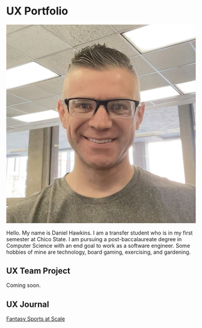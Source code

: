 # UX Portfolio

![Daniel Hawkins picture](assets/CA665580-B3AD-4744-8C1A-7E117170AF6A_1_201_a.jpeg)

Hello. My name is Daniel Hawkins. I am a transfer student who is in my first semester at Chico State. I am pursuing a post-baccalaureate degree in Computer Science with an end goal to work as a software engineer. Some hobbies of mine are technology, board gaming, exercising, and gardening.

## UX Team Project

Coming soon.

## UX Journal

[Fantasy Sports at Scale](j01/)
